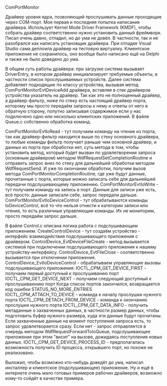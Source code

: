 ComPortMonitor

Драйвер уровня ядра, позволяющий прослушивать данные проходящие через COM-порт. Моя первая и последняя попытка написания драйвера. Использует Kernel Mode Driver Framework (KMDF), чтобы собрать драйвер соответственно нужно установить данный фреймворк. Писал очень давно, отладил, но до ума не довёл. В частности, так и не разобрался как написать установщик драйвера. При отладке Visual Studio сама деплоила драйвер на тестовую виртуалку. Клиентское приложение не сохранилось, оно вообще было написано ещё на Delphi и также не было доведено до ума.

В общем суть работы драйвера: при загрузке система вызывает DriverEntry, в котором драйвер инициализирует требуемые объекты, в частности список прослушиваемых устройств. Далее система добавляет подходящие по классу устройства, вызывая метод ComPortMonitorEvtDeviceAdd драйвера, вставляя в стек драйверов устройства указатель на драйвер. Так как это не полноценный драйвер, а драйвер-фильтр, ниже по стеку есть настоящий драйвер порта, которому мы просто передаём запросы к нему и ответы от него в обратную сторону, попутно записывая содержимое если у нас подключено одно или несколько клиентских приложений. В файле Queue.c собственно обработка команд.

ComPortMonitorEvtIoRead - тут получаем команду на чтение из порта, так как драйвер-фильтр находится выше по стеку основного драйвера, то любые команды фильтр получает раньше чем основной драйвер, и данных из порта при обработки нет, суть метода в том, чтобы установить метод, который будет вызван по удовлетворении запроса (основным драйвером) методом WdfRequestSetCompletionRoutine и отправить запрос вниз по стеку для дальнейшей обработки методом WdfRequestSend. И уже по окончании обработки, получим вызов метода ComPortMonitorCompletionRoutine, где уже будут данные, прочитанные с порта, которые можно записать себе для дальнейшей передачи подслушивающему приложению.
ComPortMonitorEvtIoWrite - тут получаем команду на запись в порт. Данные для записи уже есть, всё просто: данные записали себе, запрос передали дальше.
ComPortMonitorEvtIoDeviceControl - тут обрабатываются команды IoDeviceControl, всё то что нельзя отнести к категории записи или чтения, то есть различные управляющие команды. Их не мониторим, просто передаём запрос дальше.

В файле Control.c описана логика работа с подслушивающим приложением.
CreateControlDevice - тут создаём устройство - интерфейс взаимодействия подслушивающего приложения с драйвером.
ControlDevice_EvtDeviceFileCreate - метод вызывается системой при подключении подслушивающего приложения к нашему устройству-интерфейсу.
ControlDevice_EvtFileClose - соответственно вызывается при отключении приложения.
ControlDevice_EvtIoDeviceControl - обрабатываем управляющие вызовы подслушивающего приложения:
IOCTL_CPM_GET_DEVICE_FIRST - получаем первый доступный к прослушиванию порт
IOCTL_CPM_GET_DEVICE_NEXT - получаем следующий доступный к прослушиваюнию порт
Когда список портов закончился, возвращается код ошибки STATUS_NO_MORE_ENTRIES
IOCTL_CPM_ATTACH_TO_DEVICE - команда к началу прослушки нужного порта
IOCTL_CPM_DETACH_FROM_DEVICE - команда к окончанию прослушки нужного порта
IOCTL_CPM_GET_DATA_INFO - получить метаданные о захваченных данных, в частности размер данных, чтобы подготовить буфер нужного размера, куда эти данные будут прочитаны. Если захваченные данные на момент поступления запроса есть, то запрос удовлетворяется сразу. Если нет - запрос отправляется в очередь методом WdfRequestForwardToIoQueue, подслушивающее приложение при этом "висит" на вызове, дожидаясь поступления новых данных.
IOCTL_CPM_GET_DEVICE_PROCESS_ID - предполагалась возможность получить ID процесса, открывшего порт, но похоже не реализовано.

Выложил, чтобы возможно кто-нибудь доведёт до ума, написал инсталлер и клиентское (подслушивающее) приложение. Ну и ещё в интернете очень мало готовых примеров рабочих драйверов, возможно кому-то сойдёт в качестве примера.
